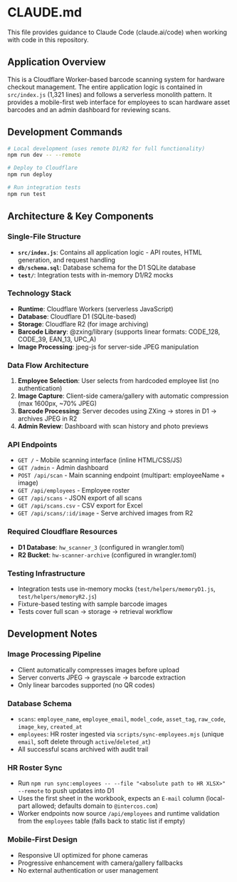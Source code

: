 # CLAUDE.md

This file provides guidance to Claude Code (claude.ai/code) when working with code in this repository.

## Application Overview

This is a Cloudflare Worker-based barcode scanning system for hardware checkout management. The entire application logic is contained in `src/index.js` (1,321 lines) and follows a serverless monolith pattern. It provides a mobile-first web interface for employees to scan hardware asset barcodes and an admin dashboard for reviewing scans.

## Development Commands

```bash
# Local development (uses remote D1/R2 for full functionality)
npm run dev -- --remote

# Deploy to Cloudflare
npm run deploy

# Run integration tests
npm run test
```

## Architecture & Key Components

### Single-File Structure
- **`src/index.js`**: Contains all application logic - API routes, HTML generation, and request handling
- **`db/schema.sql`**: Database schema for the D1 SQLite database
- **`test/`**: Integration tests with in-memory D1/R2 mocks

### Technology Stack
- **Runtime**: Cloudflare Workers (serverless JavaScript)
- **Database**: Cloudflare D1 (SQLite-based)
- **Storage**: Cloudflare R2 (for image archiving)
- **Barcode Library**: @zxing/library (supports linear formats: CODE_128, CODE_39, EAN_13, UPC_A)
- **Image Processing**: jpeg-js for server-side JPEG manipulation

### Data Flow Architecture
1. **Employee Selection**: User selects from hardcoded employee list (no authentication)
2. **Image Capture**: Client-side camera/gallery with automatic compression (max 1600px, ~70% JPEG)
3. **Barcode Processing**: Server decodes using ZXing → stores in D1 → archives JPEG in R2
4. **Admin Review**: Dashboard with scan history and photo previews

### API Endpoints
- `GET /` - Mobile scanning interface (inline HTML/CSS/JS)
- `GET /admin` - Admin dashboard
- `POST /api/scan` - Main scanning endpoint (multipart: employeeName + image)
- `GET /api/employees` - Employee roster
- `GET /api/scans` - JSON export of all scans
- `GET /api/scans.csv` - CSV export for Excel
- `GET /api/scans/:id/image` - Serve archived images from R2

### Required Cloudflare Resources
- **D1 Database**: `hw_scanner_3` (configured in wrangler.toml)
- **R2 Bucket**: `hw-scanner-archive` (configured in wrangler.toml)

### Testing Infrastructure
- Integration tests use in-memory mocks (`test/helpers/memoryD1.js`, `test/helpers/memoryR2.js`)
- Fixture-based testing with sample barcode images
- Tests cover full scan → storage → retrieval workflow

## Development Notes

### Image Processing Pipeline
- Client automatically compresses images before upload
- Server converts JPEG → grayscale → barcode extraction
- Only linear barcodes supported (no QR codes)

### Database Schema
- `scans`: `employee_name`, `employee_email`, `model_code`, `asset_tag`, `raw_code`, `image_key`, `created_at`
- `employees`: HR roster ingested via `scripts/sync-employees.mjs` (unique `email`, soft delete through `active`/`deleted_at`)
- All successful scans archived with audit trail

### HR Roster Sync
- Run `npm run sync:employees -- --file "<absolute path to HR XLSX>" --remote` to push updates into D1
- Uses the first sheet in the workbook, expects an `E-mail` column (local-part allowed; defaults domain to `@intercos.com`)
- Worker endpoints now source `/api/employees` and runtime validation from the `employees` table (falls back to static list if empty)

### Mobile-First Design
- Responsive UI optimized for phone cameras
- Progressive enhancement with camera/gallery fallbacks
- No external authentication or user management
